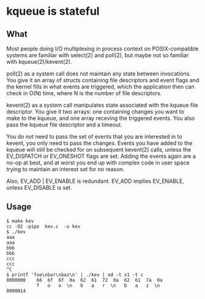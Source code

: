 # kqueue is stateful

## What

Most people doing I/O multiplexing in process context on POSIX-compatible
systems are familiar with select(2) and poll(2), but maybe not so familiar
with kqueue(2)/kevent(2).

poll(2) as a system call does not maintain any state between invocations.
You give it an array of structs containing file descriptors and event
flags and the kernel fills in what events are triggered, which the
application then can check in O(N) time, where N is the number of file
descriptors.

kevent(2) as a system call manipulates state associated with the kqueue
file descriptor. You give it two arrays: one containing changes you want
to make to the kqueue, and one array receving the triggered events. You
also pass the kqueue file descriptor and a timeout.

You do *not* need to pass the set of events that you are interested in
to kevent, you only need to pass the changes. Events you have added to
the kqueue will still be checked for on subsequent kevent(2) calls, unless
the EV_DISPATCH or EV_ONESHOT flags are set. Adding the events again are
a no-op at best, and at worst you end up with complex code in user space
trying to maintain an interest set for no reason.

Also, EV_ADD | EV_ENABLE is redundant. EV_ADD implies EV_ENABLE, unless
EV_DISABLE is set.

## Usage

````
$ make kev
cc -O2 -pipe  kev.c  -o kev
$ ./kev
aaa
aaa
bbb
bbb
ccc
ccc
^C
$ printf 'foo\nbar\nbaz\n' | ./kev | od -t x1 -t c
0000000    66  6f  6f  0a  62  61  72  0a  62  61  7a  0a
           f   o   o  \n   b   a   r  \n   b   a   z  \n
0000014
````
